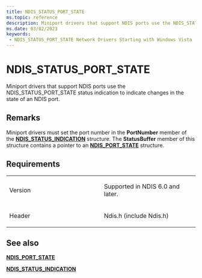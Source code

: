 ```yaml
---
title: NDIS_STATUS_PORT_STATE
ms.topic: reference
description: Miniport drivers that support NDIS ports use the NDIS_STATUS_PORT_STATE status indication to indicate changes in the state of an NDIS port.
ms.date: 03/02/2023
keywords:
 - NDIS_STATUS_PORT_STATE Network Drivers Starting with Windows Vista
---
```


# NDIS\_STATUS\_PORT\_STATE


Miniport drivers that support NDIS ports use the NDIS\_STATUS\_PORT\_STATE status indication to indicate changes in the state of an NDIS port.

## Remarks

Miniport drivers must set the port number in the **PortNumber** member of the [**NDIS\_STATUS\_INDICATION**](/windows-hardware/drivers/ddi/ndis/ns-ndis-_ndis_status_indication) structure. The **StatusBuffer** member of this structure contains a pointer to an [**NDIS\_PORT\_STATE**](/windows-hardware/drivers/ddi/ntddndis/ns-ntddndis-_ndis_port_state) structure.

## Requirements

<table>
<colgroup>
<col width="50%" />
<col width="50%" />
</colgroup>
<tbody>
<tr class="odd">
<td><p>Version</p></td>
<td><p>Supported in NDIS 6.0 and later.</p></td>
</tr>
<tr class="even">
<td><p>Header</p></td>
<td>Ndis.h (include Ndis.h)</td>
</tr>
</tbody>
</table>

## See also


[**NDIS\_PORT\_STATE**](/windows-hardware/drivers/ddi/ntddndis/ns-ntddndis-_ndis_port_state)

[**NDIS\_STATUS\_INDICATION**](/windows-hardware/drivers/ddi/ndis/ns-ndis-_ndis_status_indication)

 

